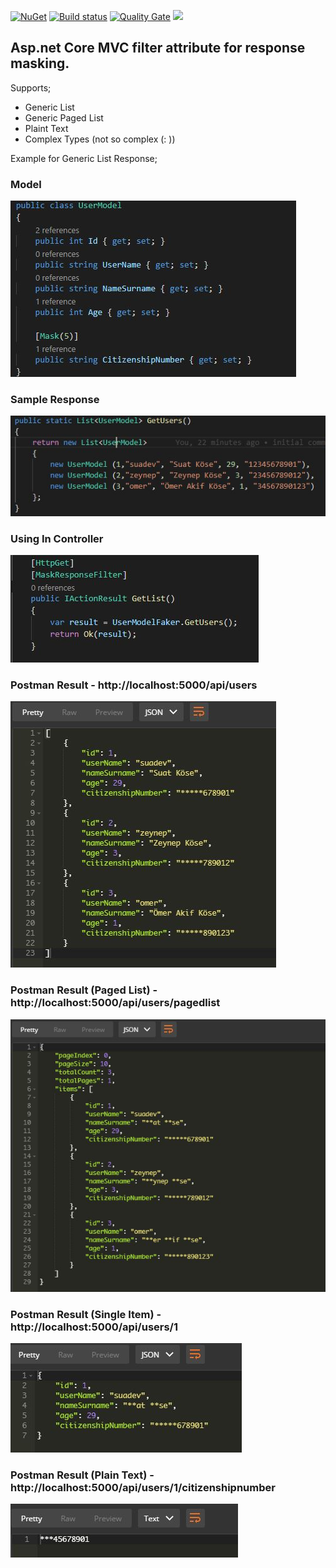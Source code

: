 
[![NuGet](https://img.shields.io/nuget/v/ResponseMasking.AspNetCore.Filter.svg?style=popout)](https://www.nuget.org/packages/ResponseMasking.AspNetCore.Filter/)
[![Build status](https://ci.appveyor.com/api/projects/status/nrvk81jcwu6f5a3l?svg=true)](https://ci.appveyor.com/project/suadev/responsemasking-aspnetcore-filter)
[![Quality Gate](https://sonarcloud.io/api/project_badges/measure?project=suadev_ResponseMasking.AspNetCore.Filter&metric=alert_status)](https://sonarcloud.io/dashboard?id=suadev_ResponseMasking.AspNetCore.Filter)
<img width="100" src="https://sonarcloud.io/images/project_badges/sonarcloud-orange.svg" />

## Asp.net Core MVC filter attribute for response masking. 

Supports;

- Generic List
- Generic Paged List
- Plaint Text
- Complex Types (not so complex (: ))


Example for Generic List Response;

### Model

![alt text](https://github.com/suadev/ResponseMasking.AspNetCore.Filter/blob/master/SampleApi/screenshots/userModel.JPG)

### Sample Response

![alt text](https://github.com/suadev/ResponseMasking.AspNetCore.Filter/blob/master/SampleApi/screenshots/fakeData.JPG)

### Using In Controller

![alt text](https://github.com/suadev/ResponseMasking.AspNetCore.Filter/blob/master/SampleApi/screenshots/controller.JPG)

### Postman Result - http://localhost:5000/api/users

![alt text](https://github.com/suadev/ResponseMasking.AspNetCore.Filter/blob/master/SampleApi/screenshots/postman.JPG)

### Postman Result (Paged List) - http://localhost:5000/api/users/pagedlist

![alt text](https://github.com/suadev/ResponseMasking.AspNetCore.Filter/blob/master/SampleApi/screenshots/postmantPaged.JPG)

### Postman Result (Single Item) - http://localhost:5000/api/users/1

![alt text](https://github.com/suadev/ResponseMasking.AspNetCore.Filter/blob/master/SampleApi/screenshots/postmanSingle.JPG)

### Postman Result (Plain Text) - http://localhost:5000/api/users/1/citizenshipnumber

![alt text](https://github.com/suadev/ResponseMasking.AspNetCore.Filter/blob/master/SampleApi/screenshots/postmanPlainText.JPG)
